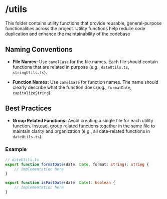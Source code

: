 # /utils

This folder contains utility functions that provide reusable, general-purpose functionalities across the project. 
Utility functions help reduce code duplication and enhance the maintainability of the codebase

## Naming Conventions

- **File Names:** Use `camelCase` for the file names. Each file should contain functions that are related in purpose (e.g., `dateUtils.ts`, `stringUtils.ts`).

- **Function Names:** Use `camelCase` for function names. The name should clearly describe what the function does (e.g., `formatDate`, `capitalizeString`).

## Best Practices

- **Group Related Functions:** Avoid creating a single file for each utility function.
  Instead, group related functions together in the same file to maintain clarity and organization (e.g., all date-related functions in `dateUtils.ts`).

### Example

```typescript
// dateUtils.ts
export function formatDate(date: Date, format: string): string {
    // Implementation here
}

export function isPastDate(date: Date): boolean {
    // Implementation here
}
